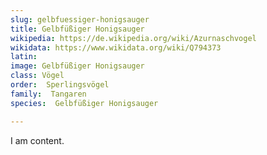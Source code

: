 ```yaml
---
slug: gelbfuessiger-honigsauger
title: Gelbfüßiger Honigsauger
wikipedia: https://de.wikipedia.org/wiki/Azurnaschvogel
wikidata: https://www.wikidata.org/wiki/Q794373
latin:
image: Gelbfüßiger Honigsauger
class: Vögel
order:  Sperlingsvögel
family:  Tangaren
species:  Gelbfüßiger Honigsauger

---
```


I am content.
